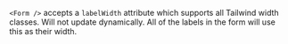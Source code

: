 `<Form />` accepts a `labelWidth` attribute which supports all Tailwind width classes. Will not update dynamically. All of the labels in the form will use this as their width.

